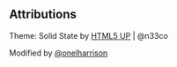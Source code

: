 Attributions
------------
Theme: Solid State by [HTML5 UP](html5.up.net) | @n33co

Modified by [@onelharrison](twitter.com/onelharrison)
